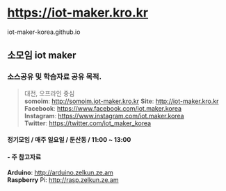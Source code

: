 # https://iot-maker.kro.kr
iot-maker-korea.github.io

## 소모임 iot maker

### 소스공유 및 학습자료 공유 목적.

> 대전, 오프라인 중심   
> __somoim__: http://somoim.iot-maker.kro.kr
> __Site__: http://iot-maker.kro.kr   
> __Facebook__: https://www.facebook.com/iot.maker.korea  
> __Instagram__: https://www.instagram.com/iot.maker.korea  
> __Twitter__: https://twitter.com/iot_maker_korea  

#### 정기모임 / 매주 일요일 / 둔산동 / 11:00 ~ 13:00

#### - 주 참고자료
__Arduino__: http://arduino.zelkun.ze.am  
__Raspberry__ Pi: http://rasp.zelkun.ze.am

